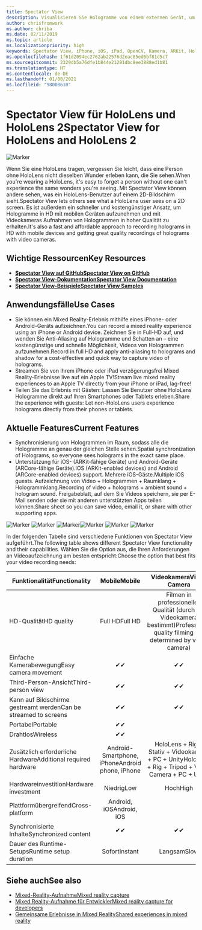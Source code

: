 ```yaml
---
title: Spectator View
description: Visualisieren Sie Hologramme von einem externen Gerät, um ein Mixed-Reality-Erlebnis auf einem externen Display zu darzustellen oder aufzunehmen.
author: chrisfromwork
ms.author: chriba
ms.date: 02/11/2019
ms.topic: article
ms.localizationpriority: high
keywords: Spectator View, iPhone, iOS, iPad, OpenCV, Kamera, ARKit, HoloLens, Mixed Reality, MixedRealityToolkit, Demo, aufzeichnen
ms.openlocfilehash: 1f61d2094ec2762ab22576d2eac85ed6bf81d5c7
ms.sourcegitcommit: 2329db5a76dfe1b844e21291dbc8ee3888ed1b81
ms.translationtype: HT
ms.contentlocale: de-DE
ms.lasthandoff: 01/08/2021
ms.locfileid: "98008610"
---
```

# <a name="spectator-view-for-hololens-and-hololens-2"></a><span data-ttu-id="6217a-104">Spectator View für HoloLens und HoloLens 2</span><span class="sxs-lookup"><span data-stu-id="6217a-104">Spectator View for HoloLens and HoloLens 2</span></span>

![Marker](images/SpecViewPhoneHero.jpg)

<span data-ttu-id="6217a-106">Wenn Sie eine HoloLens tragen, vergessen Sie leicht, dass eine Person ohne HoloLens nicht dieselben Wunder erleben kann, die Sie sehen.</span><span class="sxs-lookup"><span data-stu-id="6217a-106">When you're wearing a HoloLens, it's easy to forget a person without one can't experience the same wonders you're seeing.</span></span> <span data-ttu-id="6217a-107">Mit Spectator View können andere sehen, was ein HoloLens-Benutzer auf einem 2D-Bildschirm sieht.</span><span class="sxs-lookup"><span data-stu-id="6217a-107">Spectator View lets others see what a HoloLens user sees on a 2D screen.</span></span> <span data-ttu-id="6217a-108">Es ist außerdem ein schneller und kostengünstiger Ansatz, um Hologramme in HD mit mobilen Geräten aufzunehmen und mit Videokameras Aufnahmen von Hologrammen in hoher Qualität zu erhalten.</span><span class="sxs-lookup"><span data-stu-id="6217a-108">It's also a fast and affordable approach to recording holograms in HD with mobile devices and getting great quality recordings of holograms with video cameras.</span></span>

## <a name="key-resources"></a><span data-ttu-id="6217a-109">Wichtige Ressourcen</span><span class="sxs-lookup"><span data-stu-id="6217a-109">Key Resources</span></span>

* [<span data-ttu-id="6217a-110">**Spectator View auf GitHub**</span><span class="sxs-lookup"><span data-stu-id="6217a-110">**Spectator View on GitHub**</span></span>](https://github.com/microsoft/MixedReality-SpectatorView)
* [<span data-ttu-id="6217a-111">**Spectator View-Dokumentation**</span><span class="sxs-lookup"><span data-stu-id="6217a-111">**Spectator View Documentation**</span></span>](https://microsoft.github.io/MixedReality-SpectatorView/README.html)
* [<span data-ttu-id="6217a-112">**Spectator View-Beispiele**</span><span class="sxs-lookup"><span data-stu-id="6217a-112">**Spectator View Samples**</span></span>](https://github.com/microsoft/MixedReality-SpectatorView/tree/master/samples)

## <a name="use-cases"></a><span data-ttu-id="6217a-113">Anwendungsfälle</span><span class="sxs-lookup"><span data-stu-id="6217a-113">Use Cases</span></span>

* <span data-ttu-id="6217a-114">Sie können ein Mixed Reality-Erlebnis mithilfe eines iPhone- oder Android-Geräts aufzeichnen.</span><span class="sxs-lookup"><span data-stu-id="6217a-114">You can record a mixed reality experience using an iPhone or Android device.</span></span> <span data-ttu-id="6217a-115">Zeichnen Sie in Full-HD auf, und wenden Sie Anti-Aliasing auf Hologramme und Schatten an – eine kostengünstige und schnelle Möglichkeit, Videos von Hologrammen aufzunehmen.</span><span class="sxs-lookup"><span data-stu-id="6217a-115">Record in full HD and apply anti-aliasing to holograms and shadow for a cost-effective and quick way to capture video of holograms.</span></span>
* <span data-ttu-id="6217a-116">Streamen Sie von Ihrem iPhone oder iPad verzögerungsfrei Mixed Reality-Erlebnisse live auf ein Apple TV!</span><span class="sxs-lookup"><span data-stu-id="6217a-116">Stream live mixed reality experiences to an Apple TV directly from your iPhone or iPad, lag-free!</span></span>
* <span data-ttu-id="6217a-117">Teilen Sie das Erlebnis mit Gästen: Lassen Sie Benutzer ohne HoloLens Hologramme direkt auf Ihren Smartphones oder Tablets erleben.</span><span class="sxs-lookup"><span data-stu-id="6217a-117">Share the experience with guests: Let non-HoloLens users experience holograms directly from their phones or tablets.</span></span>

## <a name="current-features"></a><span data-ttu-id="6217a-118">Aktuelle Features</span><span class="sxs-lookup"><span data-stu-id="6217a-118">Current Features</span></span>

* <span data-ttu-id="6217a-119">Synchronisierung von Hologrammen im Raum, sodass alle die Hologramme an genau der gleichen Stelle sehen.</span><span class="sxs-lookup"><span data-stu-id="6217a-119">Spatial synchronization of Holograms, so everyone sees holograms in the exact same place.</span></span>
* <span data-ttu-id="6217a-120">Unterstützung für iOS- (ARKit-fähige Geräte) und Android-Geräte (ARCore-fähige Geräte).</span><span class="sxs-lookup"><span data-stu-id="6217a-120">iOS (ARKit-enabled devices) and Android (ARCore-enabled devices) support.</span></span>
<span data-ttu-id="6217a-121">Mehrere iOS-Gäste.</span><span class="sxs-lookup"><span data-stu-id="6217a-121">Multiple iOS guests.</span></span>
<span data-ttu-id="6217a-122">Aufzeichnung von Video + Hologrammen + Raumklang + Hologrammklang.</span><span class="sxs-lookup"><span data-stu-id="6217a-122">Recording of video + holograms + ambient sound + hologram sound.</span></span>
<span data-ttu-id="6217a-123">Freigabeblatt, auf dem Sie Videos speichern, sie per E-Mail senden oder sie mit anderen unterstützten Apps teilen können.</span><span class="sxs-lookup"><span data-stu-id="6217a-123">Share sheet so you can save video, email it, or share with other supporting apps.</span></span>

<span data-ttu-id="6217a-124">![Marker](images/SpecViewPhoneDemo.jpg)
![Marker](images/hololensspectatorview-500px.jpg) ![Marker](images/spectatorview-300px.png)</span><span class="sxs-lookup"><span data-stu-id="6217a-124">![Marker](images/SpecViewPhoneDemo.jpg)
![Marker](images/hololensspectatorview-500px.jpg) ![Marker](images/spectatorview-300px.png)</span></span>

<span data-ttu-id="6217a-125">In der folgenden Tabelle sind verschiedene Funktionen von Spectator View aufgeführt.</span><span class="sxs-lookup"><span data-stu-id="6217a-125">The following table shows different Spectator View functionality and their capabilities.</span></span> <span data-ttu-id="6217a-126">Wählen Sie die Option aus, die Ihren Anforderungen an Videoaufzeichnung am besten entspricht:</span><span class="sxs-lookup"><span data-stu-id="6217a-126">Choose the option that best fits your video recording needs:</span></span>

|      <span data-ttu-id="6217a-127">Funktionalität</span><span class="sxs-lookup"><span data-stu-id="6217a-127">Functionality</span></span>                                | <span data-ttu-id="6217a-128">Mobile</span><span class="sxs-lookup"><span data-stu-id="6217a-128">Mobile</span></span>                  |                    <span data-ttu-id="6217a-129">Videokamera</span><span class="sxs-lookup"><span data-stu-id="6217a-129">Video Camera</span></span>              |
|--------------------------------------|:-----------------------:|:-------------------------------------------:|
| <span data-ttu-id="6217a-130">HD-Qualität</span><span class="sxs-lookup"><span data-stu-id="6217a-130">HD quality</span></span>                           |         <span data-ttu-id="6217a-131">Full HD</span><span class="sxs-lookup"><span data-stu-id="6217a-131">Full HD</span></span>         |        <span data-ttu-id="6217a-132">Filmen in professioneller Qualität (durch die Videokamera bestimmt)</span><span class="sxs-lookup"><span data-stu-id="6217a-132">Professional quality filming (as determined by video camera)</span></span>      |
| <span data-ttu-id="6217a-133">Einfache Kamerabewegung</span><span class="sxs-lookup"><span data-stu-id="6217a-133">Easy camera movement</span></span>                 |            <span data-ttu-id="6217a-134">✔</span><span class="sxs-lookup"><span data-stu-id="6217a-134">✔</span></span>            |                      <span data-ttu-id="6217a-135">✔</span><span class="sxs-lookup"><span data-stu-id="6217a-135">✔</span></span>                      |
| <span data-ttu-id="6217a-136">Third-Person-Ansicht</span><span class="sxs-lookup"><span data-stu-id="6217a-136">Third-person view</span></span>                    |            <span data-ttu-id="6217a-137">✔</span><span class="sxs-lookup"><span data-stu-id="6217a-137">✔</span></span>            |                      <span data-ttu-id="6217a-138">✔</span><span class="sxs-lookup"><span data-stu-id="6217a-138">✔</span></span>                      |
| <span data-ttu-id="6217a-139">Kann auf Bildschirme gestreamt werden</span><span class="sxs-lookup"><span data-stu-id="6217a-139">Can be streamed to screens</span></span>           |            <span data-ttu-id="6217a-140">✔</span><span class="sxs-lookup"><span data-stu-id="6217a-140">✔</span></span>            |                      <span data-ttu-id="6217a-141">✔</span><span class="sxs-lookup"><span data-stu-id="6217a-141">✔</span></span>                      |
| <span data-ttu-id="6217a-142">Portabel</span><span class="sxs-lookup"><span data-stu-id="6217a-142">Portable</span></span>                             |            <span data-ttu-id="6217a-143">✔</span><span class="sxs-lookup"><span data-stu-id="6217a-143">✔</span></span>            |                                             |
| <span data-ttu-id="6217a-144">Drahtlos</span><span class="sxs-lookup"><span data-stu-id="6217a-144">Wireless</span></span>                             |            <span data-ttu-id="6217a-145">✔</span><span class="sxs-lookup"><span data-stu-id="6217a-145">✔</span></span>            |                                             |
| <span data-ttu-id="6217a-146">Zusätzlich erforderliche Hardware</span><span class="sxs-lookup"><span data-stu-id="6217a-146">Additional required hardware</span></span>         |     <span data-ttu-id="6217a-147">Android-Smartphone, iPhone</span><span class="sxs-lookup"><span data-stu-id="6217a-147">Android phone, iPhone</span></span>    | <span data-ttu-id="6217a-148">HoloLens + Rig + Stativ + Videokamera + PC + Unity</span><span class="sxs-lookup"><span data-stu-id="6217a-148">HoloLens + Rig + Tripod + Video Camera + PC + Unity</span></span> |
| <span data-ttu-id="6217a-149">Hardwareinvestition</span><span class="sxs-lookup"><span data-stu-id="6217a-149">Hardware investment</span></span>                  |           <span data-ttu-id="6217a-150">Niedrig</span><span class="sxs-lookup"><span data-stu-id="6217a-150">Low</span></span>            |                     <span data-ttu-id="6217a-151">Hoch</span><span class="sxs-lookup"><span data-stu-id="6217a-151">High</span></span>                    |
| <span data-ttu-id="6217a-152">Plattformübergreifend</span><span class="sxs-lookup"><span data-stu-id="6217a-152">Cross-platform</span></span>                       |           <span data-ttu-id="6217a-153">Android, iOS</span><span class="sxs-lookup"><span data-stu-id="6217a-153">Android, iOS</span></span>   |                                             |
| <span data-ttu-id="6217a-154">Synchronisierte Inhalte</span><span class="sxs-lookup"><span data-stu-id="6217a-154">Synchronized content</span></span>                 |            <span data-ttu-id="6217a-155">✔</span><span class="sxs-lookup"><span data-stu-id="6217a-155">✔</span></span>            |                      <span data-ttu-id="6217a-156">✔</span><span class="sxs-lookup"><span data-stu-id="6217a-156">✔</span></span>                      |
| <span data-ttu-id="6217a-157">Dauer des Runtime-Setups</span><span class="sxs-lookup"><span data-stu-id="6217a-157">Runtime setup duration</span></span>               |         <span data-ttu-id="6217a-158">Sofort</span><span class="sxs-lookup"><span data-stu-id="6217a-158">Instant</span></span>          |                     <span data-ttu-id="6217a-159">Langsam</span><span class="sxs-lookup"><span data-stu-id="6217a-159">Slow</span></span>                    |
## <a name="see-also"></a><span data-ttu-id="6217a-160">Siehe auch</span><span class="sxs-lookup"><span data-stu-id="6217a-160">See also</span></span>

* [<span data-ttu-id="6217a-161">Mixed-Reality-Aufnahme</span><span class="sxs-lookup"><span data-stu-id="6217a-161">Mixed reality capture</span></span>](../../mixed-reality-capture.md) 
* [<span data-ttu-id="6217a-162">Mixed Reality-Aufnahme für Entwickler</span><span class="sxs-lookup"><span data-stu-id="6217a-162">Mixed reality capture for developers</span></span>](mixed-reality-capture-for-developers.md)
* [<span data-ttu-id="6217a-163">Gemeinsame Erlebnisse in Mixed Reality</span><span class="sxs-lookup"><span data-stu-id="6217a-163">Shared experiences in mixed reality</span></span>](shared-experiences-in-mixed-reality.md)
